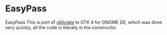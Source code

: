 # EasyPass
EasyPass
This is port of [obliviate](https://github.com/elfenware/obliviate) to GTK 4 for GNOME DE, which was done very quickly, all the code is literally in the constructor.